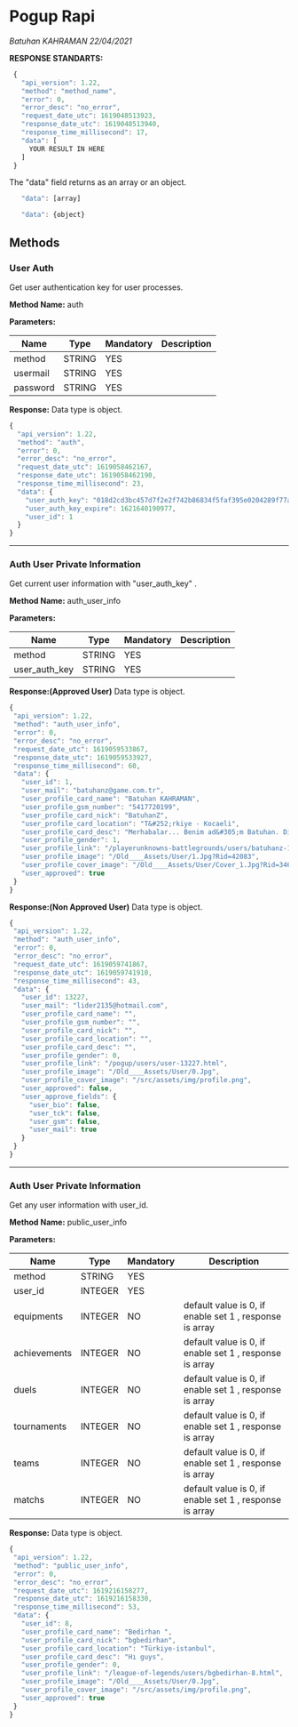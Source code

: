 # Pogup Rapi
*Batuhan KAHRAMAN*
*22/04/2021*

**RESPONSE STANDARTS:**
```javascript
 {
   "api_version": 1.22,
   "method": "method_name",
   "error": 0,
   "error_desc": "no_error",
   "request_date_utc": 1619048513923,
   "response_date_utc": 1619048513940,
   "response_time_millisecond": 17,
   "data": [
     YOUR RESULT IN HERE
   ]
 }
 ```
The "data" field returns as an array or an object. 
```javascript
   "data": [array]
 ```
```javascript
   "data": {object}
 ```

## Methods

### User Auth
Get user authentication key for user processes.

 **Method Name:**
 auth

 **Parameters:**

 Name | Type | Mandatory | Description
 ------------ | ------------ | ------------ | ------------
 method | STRING | YES |
 usermail | STRING | YES |
 password | STRING | YES | 

 **Response:**
 Data type is object.
 ```javascript
 {
   "api_version": 1.22,
   "method": "auth",
   "error": 0,
   "error_desc": "no_error",
   "request_date_utc": 1619058462167,
   "response_date_utc": 1619058462190,
   "response_time_millisecond": 23,
   "data": {
     "user_auth_key": "018d2cd3bc457d7f2e2f742b86834f5faf395e0204289f77ae416f6bbcc59218e23f494e8fb9bd368120574b17fd05e26d24dcd9139241b7",
     "user_auth_key_expire": 1621640190977,
     "user_id": 1
   }
 }
 ```

---








### Auth User Private Information
Get current user information with "user_auth_key" .

 **Method Name:**
 auth_user_info

 **Parameters:**

 Name | Type | Mandatory | Description
 ------------ | ------------ | ------------ | ------------
 method | STRING | YES |
 user_auth_key | STRING | YES | 

 **Response:(Approved User)**
 Data type is object.
 ```javascript
 {
  "api_version": 1.22,
  "method": "auth_user_info",
  "error": 0,
  "error_desc": "no_error",
  "request_date_utc": 1619059533867,
  "response_date_utc": 1619059533927,
  "response_time_millisecond": 60,
  "data": {
    "user_id": 1,
    "user_mail": "batuhanz@game.com.tr",
    "user_profile_card_name": "Batuhan KAHRAMAN",
    "user_profile_gsm_number": "5417720199",
    "user_profile_card_nick": "BatuhanZ",
    "user_profile_card_location": "T&#252;rkiye - Kocaeli",
    "user_profile_card_desc": "Merhabalar... Benim ad&#305;m Batuhan. DigitalAbi olarakta tan&#305;yorsunuz. Oyuncuyum fakat daha &#231;ok yaz&#305;l&#305;m ile ilgiliyim. Oyun oynayaca&#287;&#305;ma bu sitenin kodlama g&#246;revini &#252;stlendim. ",
    "user_profile_gender": 1,
    "user_profile_link": "/playerunknowns-battlegrounds/users/batuhanz-1.html",
    "user_profile_image": "/Old____Assets/User/1.Jpg?Rid=42083",
    "user_profile_cover_image": "/Old____Assets/User/Cover_1.Jpg?Rid=34626",
    "user_approved": true
  }
}
 ```



 **Response:(Non Approved User)**
 Data type is object.
 ```javascript
{
  "api_version": 1.22,
  "method": "auth_user_info",
  "error": 0,
  "error_desc": "no_error",
  "request_date_utc": 1619059741867,
  "response_date_utc": 1619059741910,
  "response_time_millisecond": 43,
  "data": {
    "user_id": 13227,
    "user_mail": "lider2135@hotmail.com",
    "user_profile_card_name": "",
    "user_profile_gsm_number": "",
    "user_profile_card_nick": "",
    "user_profile_card_location": "",
    "user_profile_card_desc": "",
    "user_profile_gender": 0,
    "user_profile_link": "/pogup/users/user-13227.html",
    "user_profile_image": "/Old____Assets/User/0.Jpg",
    "user_profile_cover_image": "/src/assets/img/profile.png",
    "user_approved": false,
    "user_approve_fields": {
      "user_bio": false,
      "user_tck": false,
      "user_gsm": false,
      "user_mail": true
    }
  }
}
 ```
---


### Auth User Private Information
Get any user information with user_id.

 **Method Name:**
 public_user_info

 **Parameters:**

 Name | Type | Mandatory | Description
 ------------ | ------------ | ------------ | ------------
 method | STRING | YES |
 user_id| INTEGER | YES | 
 equipments | INTEGER | NO | default value is 0, if enable set 1 , response is array
 achievements | INTEGER | NO | default value is 0, if enable set 1 , response is array
 duels | INTEGER | NO | default value is 0, if enable set 1 , response is array
 tournaments | INTEGER | NO | default value is 0, if enable set 1 , response is array
 teams | INTEGER | NO | default value is 0, if enable set 1 , response is array
 matchs | INTEGER | NO | default value is 0, if enable set 1 , response is array

 **Response:**
 Data type is object.
 ```javascript
 {
  "api_version": 1.22,
  "method": "public_user_info",
  "error": 0,
  "error_desc": "no_error",
  "request_date_utc": 1619216158277,
  "response_date_utc": 1619216158330,
  "response_time_millisecond": 53,
  "data": {
    "user_id": 8,
    "user_profile_card_name": "Bedirhan ",
    "user_profile_card_nick": "bgbedirhan",
    "user_profile_card_location": "Türkiye-istanbul",
    "user_profile_card_desc": "Hı guys",
    "user_profile_gender": 0,
    "user_profile_link": "/league-of-legends/users/bgbedirhan-8.html",
    "user_profile_image": "/Old____Assets/User/0.Jpg",
    "user_profile_cover_image": "/src/assets/img/profile.png",
    "user_approved": true
  }
}
 ```
 


